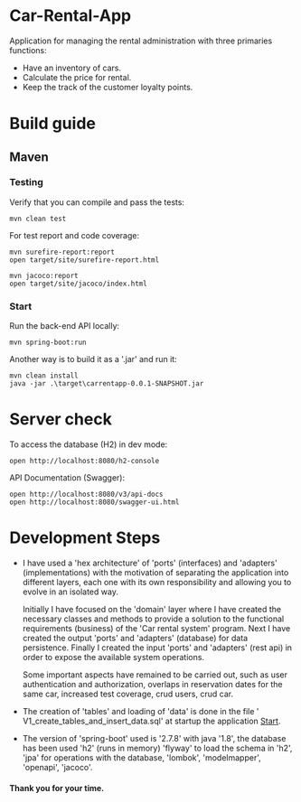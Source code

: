 # Car-Rental-App

Application for managing the rental administration with three primaries functions:

- Have an inventory of cars.
- Calculate the price for rental.
- Keep the track of the customer loyalty points.

# Build guide

## Maven

### Testing

Verify that you can compile and pass the tests:

```
mvn clean test
```

For test report and code coverage:

```
mvn surefire-report:report
open target/site/surefire-report.html

mvn jacoco:report
open target/site/jacoco/index.html
```

### <a id="start" />Start

Run the back-end API locally:

```
mvn spring-boot:run
```

Another way is to build it as a '.jar' and run it:

```
mvn clean install 
java -jar .\target\carrentapp-0.0.1-SNAPSHOT.jar
```

# Server check

To access the database (H2) in dev mode:

```
open http://localhost:8080/h2-console 
```

API Documentation (Swagger):

```
open http://localhost:8080/v3/api-docs
open http://localhost:8080/swagger-ui.html
```

# Development Steps

* I have used a 'hex architecture' of 'ports' (interfaces) and 'adapters' (implementations)
  with the motivation of separating the application into different layers, each one with its own
  responsibility
  and allowing you to evolve in an isolated way.

  Initially I have focused on the 'domain' layer where I have created the necessary classes and
  methods to
  provide a solution to the functional requirements (business) of the 'Car rental system' program.
  Next I have created the output 'ports' and 'adapters' (database) for data persistence.
  Finally I created the input 'ports' and 'adapters' (rest api) in order to expose the available
  system operations.

  Some important aspects have remained to be carried out, such as user authentication and
  authorization,
  overlaps in reservation dates for the same car, increased test coverage, crud users, crud car.

* The creation of 'tables' and loading of 'data' is done in the file '
  V1_create_tables_and_insert_data.sql'
  at startup the application [Start](#start).

* The version of 'spring-boot' used is '2.7.8' with java '1.8', the database has been used
  'h2' (runs in memory) 'flyway' to load the schema in 'h2', 'jpa' for operations with the
  database, 'lombok', 'modelmapper', 'openapi', 'jacoco'.

#### Thank you for your time.

